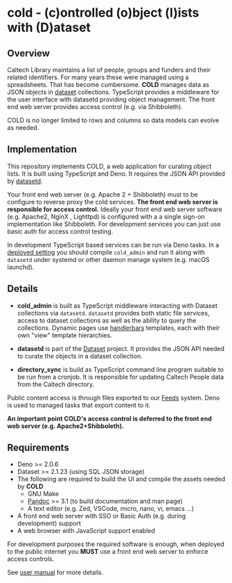 cold - (c)ontrolled (o)bject (l)ists with (D)ataset
===================================================


Overview
--------

Caltech Library maintains a list of people, groups and funders and their related identifiers. For many years these were managed using a spreadsheets. That has become cumbersome.  **COLD** manages data as JSON objects in [dataset](https://github.com/caltechlibrary/dataset) collections. TypeScript provides a middleware for the user interface with datasetd providing object management. The front end web server provides access control (e.g. via Shibboleth).

COLD is no longer limited to rows and columns so data models can evolve as needed.

Implementation
--------------

This repository implements COLD, a web application for curating object lists. It is built using TypeScript and Deno.  It requires the JSON API provided by [datasetd](https://github.com/caltechlibrary/dataset).

Your front end web server (e.g. Apache 2 + Shibboleth) must to be configure to reverse proxy the cold services. **The front end web server is responsible for access control.** Ideally your front end web server software (e.g. Apache2, NginX , Lighttpd) is configured with a a single sign-on implementation like Shibboleth. For development services you can just use basic auth for access control testing.

In development TypeScript based services can be run via Deno tasks. In a [deployed setting](deployment.md) you should compile `cold_admin` and run it along with `datasetd` under systemd or other daemon manage system (e.g. macOS launchd). 

Details
-------

- **cold_admin** is built as TypeScript middleware interacting with Dataset collections via `datasetd`. `datasetd` provides both static file services, access to dataset collections as well as the ability to query the collections. Dynamic pages use [handlerbars](https://handlerbarsjs.com) templates, each with their own "view" template hierarchies.

- **datasetd** is part of the [Dataset](https://github.com/caltechlibrary/dataset) project. It provides the JSON API needed to curate the objects in a dataset collection.

- **directory_sync** is build as TypeScript command line program suitable to be run from a cronjob. It is responsible for updating Caltech People data from the Caltech directory.

Public content access is through files exported to our [Feeds](https://feeds.library.caltech.edu) system. Deno is used to managed tasks that export content to it.

__An important point COLD's access control is deferred to the front end web server (e.g. Apache2+Shibboleth).__

Requirements
------------

- Deno >= 2.0.6
- Dataset >= 2.1.23 (using SQL JSON storage)
- The following are required to build the UI and compile the assets needed by **COLD**
  - GNU Make
  - [Pandoc](https://pandoc.org) >= 3.1 (to build documentation and man page)
  - A text editor (e.g. Zed, VSCode, micro, nano, vi, emacs ...)
- A front end web server with SSO or Basic Auth (e.g. during development) support
- A web browser with JavaScript support enabled

For development purposes the required software is enough, when deployed to the public internet you **MUST** use a front end web server to enforce access controls.

See [user manual](user_manual.md) for more details.

